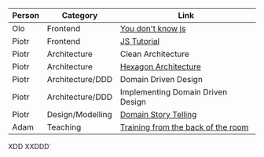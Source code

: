 |Person                |Category                   |Link                                                                                                                                                            |
|----------------------|---------------------------|----------------------------------------------------------------------------------------------------------------------------------------------------------------|
|Olo                   |Frontend                   |[You don't know js](https://github.com/getify/You-Dont-Know-JS)                                                                                                  |
|Piotr                 |Frontend                   |[JS Tutorial](http://javascript.info)                                                                                                                           |
|Piotr                 |Architecture               |Clean Architecture                                                                                                                                              |
|Piotr                 |Architecture               |[Hexagon Architecture](https://herbertograca.com/2017/11/16/explicit-architecture-01-ddd-hexagonal-onion-clean-cqrs-how-i-put-it-all-together/)                 |
|Piotr                 |Architecture/DDD           |Domain Driven Design                                                                                                                                            |
|Piotr                 |Architecture/DDD           |Implementing Domain Driven Design                                                                                                                               |
|Piotr                 |Design/Modelling           |[Domain Story Telling](https://domainstorytelling.org/)                                                                                                         |
|Adam                  |Teaching                   |[Training from the back of the room](https://b-ok.xyz/book/975553/e42ceb)                                                                                                         |


XDD
XXDDD`
